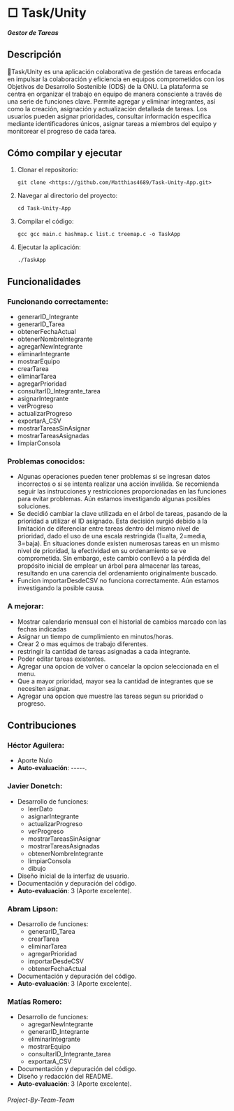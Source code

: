 # □ Task/Unity
##### Gestor de Tareas

## Descripción

🔲Task/Unity es una aplicación colaborativa de gestión de tareas enfocada en impulsar la colaboración y eficiencia en equipos comprometidos con los Objetivos de Desarrollo Sostenible (ODS) de la ONU. La plataforma se centra en organizar el trabajo en equipo de manera consciente a través de una serie de funciones clave. Permite agregar y eliminar integrantes, así como la creación, asignación y actualización detallada de tareas. Los usuarios pueden asignar prioridades, consultar información específica mediante identificadores únicos, asignar tareas a miembros del equipo y monitorear el progreso de cada tarea.

## Cómo compilar y ejecutar

1. Clonar el repositorio:

    ```
    git clone <https://github.com/Matthias4689/Task-Unity-App.git>
    ```

3. Navegar al directorio del proyecto:

    ```
    cd Task-Unity-App

    ```

4. Compilar el código:

    ```
    gcc gcc main.c hashmap.c list.c treemap.c -o TaskApp

    ```

5. Ejecutar la aplicación:

    ```
    ./TaskApp

    ```


## Funcionalidades

### Funcionando correctamente:

- generarID_Integrante
- generarID_Tarea
- obtenerFechaActual
- obtenerNombreIntegrante
- agregarNewIntegrante
- eliminarIntegrante
- mostrarEquipo
- crearTarea
- eliminarTarea
- agregarPrioridad
- consultarID_Integrante_tarea
- asignarIntegrante
- verProgreso
- actualizarProgreso
- exportarA_CSV
- mostrarTareasSinAsignar
- mostrarTareasAsignadas
- limpiarConsola


### Problemas conocidos:

- Algunas operaciones pueden tener problemas si se ingresan datos incorrectos o si se intenta realizar una acción inválida. Se recomienda seguir las instrucciones y restricciones proporcionadas en las funciones para evitar problemas. Aún estamos investigando algunas posibles soluciones.
- Se decidió cambiar la clave utilizada en el árbol de tareas, pasando de la prioridad a utilizar el ID asignado. Esta decisión surgió debido a la limitación de diferenciar entre tareas dentro del mismo nivel de prioridad, dado el uso de una escala restringida (1=alta, 2=media, 3=baja). En situaciones donde existen numerosas tareas en un mismo nivel de prioridad, la efectividad en su ordenamiento se ve comprometida. Sin embargo, este cambio conllevó a la pérdida del propósito inicial de emplear un árbol para almacenar las tareas, resultando en una carencia del ordenamiento originalmente buscado.
- Funcion importarDesdeCSV no funciona correctamente. Aún estamos investigando la posible causa.

### A mejorar:

- Mostrar calendario mensual con el historial de cambios marcado con las fechas indicadas
- Asignar un tiempo de cumplimiento en minutos/horas.
- Crear 2 o mas equimos de trabajo diferentes.
- restringir la cantidad de tareas asignadas a cada integrante.
- Poder editar tareas existentes.
- Agregar una opcion de volver o cancelar la opcion seleccionada en el menu.
- Que a mayor prioridad, mayor sea la cantidad de integrantes que se necesiten asignar.
- Agregar una opcion que muestre las tareas segun su prioridad o progreso.


## Contribuciones

### Héctor Aguilera:
- Aporte Nulo
- **Auto-evaluación**: -----.

### Javier Donetch:
- Desarrollo de funciones:
    - leerDato
    - asignarIntegrante
    - actualizarProgreso
    - verProgreso
    - mostrarTareasSinAsignar
    - mostrarTareasAsignadas
    - obtenerNombreIntegrante
    - limpiarConsola
    - dibujo
- Diseño inicial de la interfaz de usuario.
- Documentación y depuración del código.
- **Auto-evaluación**: 3 (Aporte excelente).

### Abram Lipson:
- Desarrollo de funciones:
    - generarID_Tarea
    - crearTarea
    - eliminarTarea
    - agregarPrioridad
    - importarDesdeCSV
    - obtenerFechaActual
- Documentación y depuración del código.
- **Auto-evaluación**: 3 (Aporte excelente).

### Matías Romero:
- Desarrollo de funciones:
    - agregarNewIntegrante
    - generarID_Integrante
    - eliminarIntegrante
    - mostrarEquipo
    - consultarID_Integrante_tarea
    - exportarA_CSV
- Documentación y depuración del código. 
- Diseño y redacción del README.
- **Auto-evaluación**: 3 (Aporte excelente).


###### Project-By-Team-Team
